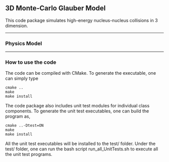 ## 3D Monte-Carlo Glauber Model

This code package simulates high-energy nucleus-nucleus collisions in 3 dimension. 

---

### Physics Model



---

### How to use the code

The code can be compiled with CMake. To generate the executable, one can simply type

	cmake ..
	make
	make install

The code package also includes unit test modules for individual class components. To generate the unit test executables, one can build the program as,
	
	cmake ..-Dtest=ON
	make
	make install

All the unit test executables will be installed to the test/ folder. Under the test/ folder, one can run the bash script run\_all\_UnitTests.sh to execute all the unit test programs.

